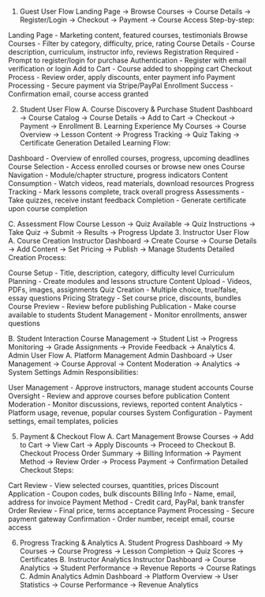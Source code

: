 1. Guest User Flow
Landing Page → Browse Courses → Course Details → Register/Login → Checkout → Payment → Course Access
Step-by-step:

Landing Page - Marketing content, featured courses, testimonials
Browse Courses - Filter by category, difficulty, price, rating
Course Details - Course description, curriculum, instructor info, reviews
Registration Required - Prompt to register/login for purchase
Authentication - Register with email verification or login
Add to Cart - Course added to shopping cart
Checkout Process - Review order, apply discounts, enter payment info
Payment Processing - Secure payment via Stripe/PayPal
Enrollment Success - Confirmation email, course access granted

2. Student User Flow
A. Course Discovery & Purchase
Student Dashboard → Course Catalog → Course Details → Add to Cart → Checkout → Payment → Enrollment
B. Learning Experience
My Courses → Course Overview → Lesson Content → Progress Tracking → Quiz Taking → Certificate Generation
Detailed Learning Flow:

Dashboard - Overview of enrolled courses, progress, upcoming deadlines
Course Selection - Access enrolled courses or browse new ones
Course Navigation - Module/chapter structure, progress indicators
Content Consumption - Watch videos, read materials, download resources
Progress Tracking - Mark lessons complete, track overall progress
Assessments - Take quizzes, receive instant feedback
Completion - Generate certificate upon course completion

C. Assessment Flow
Course Lesson → Quiz Available → Quiz Instructions → Take Quiz → Submit → Results → Progress Update
3. Instructor User Flow
A. Course Creation
Instructor Dashboard → Create Course → Course Details → Add Content → Set Pricing → Publish → Manage Students
Detailed Creation Process:

Course Setup - Title, description, category, difficulty level
Curriculum Planning - Create modules and lessons structure
Content Upload - Videos, PDFs, images, assignments
Quiz Creation - Multiple choice, true/false, essay questions
Pricing Strategy - Set course price, discounts, bundles
Course Preview - Review before publishing
Publication - Make course available to students
Student Management - Monitor enrollments, answer questions

B. Student Interaction
Course Management → Student List → Progress Monitoring → Grade Assignments → Provide Feedback → Analytics
4. Admin User Flow
A. Platform Management
Admin Dashboard → User Management → Course Approval → Content Moderation → Analytics → System Settings
Admin Responsibilities:

User Management - Approve instructors, manage student accounts
Course Oversight - Review and approve courses before publication
Content Moderation - Monitor discussions, reviews, reported content
Analytics - Platform usage, revenue, popular courses
System Configuration - Payment settings, email templates, policies

5. Payment & Checkout Flow
A. Cart Management
Browse Courses → Add to Cart → View Cart → Apply Discounts → Proceed to Checkout
B. Checkout Process
Order Summary → Billing Information → Payment Method → Review Order → Process Payment → Confirmation
Detailed Checkout Steps:

Cart Review - View selected courses, quantities, prices
Discount Application - Coupon codes, bulk discounts
Billing Info - Name, email, address for invoice
Payment Method - Credit card, PayPal, bank transfer
Order Review - Final price, terms acceptance
Payment Processing - Secure payment gateway
Confirmation - Order number, receipt email, course access

6. Progress Tracking & Analytics
A. Student Progress
Dashboard → My Courses → Course Progress → Lesson Completion → Quiz Scores → Certificates
B. Instructor Analytics
Instructor Dashboard → Course Analytics → Student Performance → Revenue Reports → Course Ratings
C. Admin Analytics
Admin Dashboard → Platform Overview → User Statistics → Course Performance → Revenue Analytics